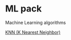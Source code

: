 # ML pack
Machine Learning algorithms

[KNN (K Nearest Neighbor)](https://inferir.com.br/artigos/algoritimo-knn-para-classificacao/)



